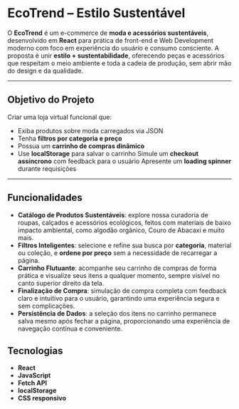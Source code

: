 # EcoTrend – Estilo Sustentável
O **EcoTrend** é um e-commerce de **moda e acessórios sustentáveis**, desenvolvido em **React** para prática de front-end e Web Development moderno com foco em experiência do usuário e consumo consciente.
A proposta é unir **estilo + sustentabilidade**, oferecendo peças e acessórios que respeitam o meio ambiente e toda a cadeia de produção, sem abrir mão do design e da qualidade.

---

## Objetivo do Projeto

Criar uma loja virtual funcional que:
- Exiba produtos sobre moda carregados via JSON
- Tenha **filtros por categoria e preço**
- Possua um **carrinho de compras dinâmico**
- Use **localStorage** para salvar o carrinho
Simule um **checkout assíncrono** com feedback para o usuário
Apresente um **loading spinner** durante requisições

---

## Funcionalidades

- **Catálogo de Produtos Sustentáveis**: explore nossa curadoria de roupas, calçados e acessórios ecológicos, feitos com materiais de baixo impacto ambiental, como algodão orgânico, Couro de Abacaxi e muito mais.
- **Filtros Inteligentes**: selecione e refine sua busca por **categoria**, material ou coleção, e **ordene por preço** sem a necessidade de recarregar a página.
- **Carrinho Flutuante**: acompanhe seu carrinho de compras de forma prática e visualize seus itens a qualquer momento, sempre visível no canto superior direito da tela.
- **Finalização de Compra**: simulação de compra completa com feedback claro e intuitivo para o usuário, garantindo uma experiência segura e sem complicações.
- **Persistência de Dados**: a seleção dos itens no carrinho permanece salva mesmo após fechar a página, proporcionando uma experiência de navegação contínua e conveniente.

## Tecnologias
- **React**
- **JavaScript** 
- **Fetch API**
- **localStorage**
- **CSS responsivo**

